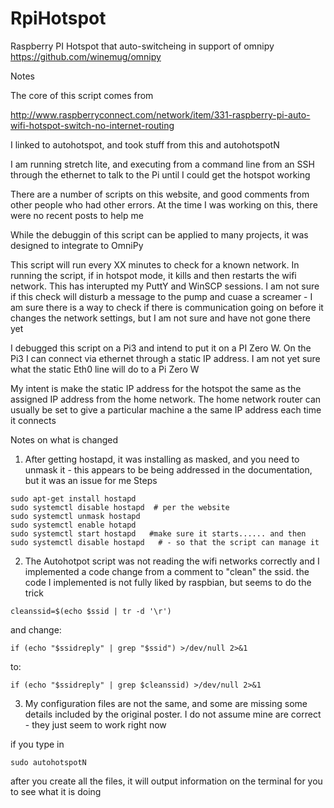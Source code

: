 # RpiHotspot
Raspberry PI Hotspot that auto-switcheing in support of omnipy  https://github.com/winemug/omnipy

Notes

The core of this script comes from 

http://www.raspberryconnect.com/network/item/331-raspberry-pi-auto-wifi-hotspot-switch-no-internet-routing

I linked to autohotspot, and took stuff from this and autohotspotN   

I am running stretch lite, and executing from a command line from an SSH through the ethernet to talk to the Pi until I could get the hotspot working


There are a number of scripts on this website, and good comments from other people who had other errors.  At the time I was working on this, there were no recent posts to help me

While the debuggin of this script can be applied to many projects, it was designed to integrate to OmniPy

This script will run every XX minutes to check for a known network.  In running the script, if in hotspot mode, it kills and then restarts the wifi network.  This has interupted my PuttY and WinSCP sessions.  I am not sure if this check will disturb a message to the pump and cuase a screamer - I am sure there is a way to check if there is communication going on before it changes the network settings, but I am not sure and have not gone there yet

I debugged this script on a Pi3 and intend to put it on a PI Zero W.  On the Pi3 I can connect via ethernet through a static IP address.  I am not yet sure what the static Eth0 line will do to a Pi Zero W

My intent is make the static IP address for the hotspot the same as the assigned IP address from the home network.  The home network router can usually be set to give a particular machine a the same IP address each time it connects

Notes on what is changed

1. After getting hostapd, it was installing as masked, and you need to unmask it - this appears to be being addressed in the documentation, but it was an issue for me
Steps 
```
sudo apt-get install hostapd
sudo systemctl disable hostapd  # per the website
sudo systemctl unmask hostapd
sudo systemctl enable hotapd
sudo systemctl start hostapd   #make sure it starts...... and then
sudo systemctl disable hostapd   # - so that the script can manage it
```
  
2. The Autohotpot script was not reading the wifi networks correctly and I implemented a code change from a comment to "clean" the ssid.  the code I implemented is not fully liked by raspbian, but seems to do the trick
  ```
  cleanssid=$(echo $ssid | tr -d '\r')
  ```
  and change:
  ```
  if (echo "$ssidreply" | grep "$ssid") >/dev/null 2>&1 
  ```
  to:
  ```
  if (echo "$ssidreply" | grep $cleanssid) >/dev/null 2>&1
  ```

3. My configuration files are not the same, and some are missing some details included by the original poster.  I do not assume mine are correct - they just seem to work right now


if you type in 
```
sudo autohotspotN
```

after you create all the files, it will output information on the terminal for you to see what it is doing
